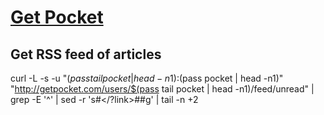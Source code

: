 # [Get Pocket](https://getpocket.com)
## Get RSS feed of articles

curl -L -s -u "$(pass tail pocket | head -n1):$(pass pocket | head -n1)" "http://getpocket.com/users/$(pass tail pocket | head -n1)/feed/unread"  | grep -E '^<link>' | sed -r 's#</?link>##g' | tail -n +2

